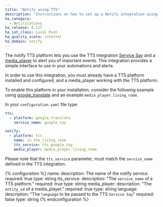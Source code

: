 ```yaml
---
title: "Notify using TTS"
description: "Instructions on how to set up a Notify integration using TTS service and media_player within Home Assistant."
ha_category:
  - Notifications
ha_release: 0.117
ha_iot_class: Local Push
ha_quality_scale: internal
ha_domain: notify
---
```


The notify TTS platform lets you use the TTS integration [Service Say](/integrations/tts/#service-say) and a [media_player](/integrations/media_player) to alert you of important events. This integration provides a simple interface to use in your automations and alerts.

In order to use this integration, you must already have a TTS platform installed and configured, and a media_player working with the TTS platform.

To enable this platform in your installation, consider the following example using [google_translate](/integrations/google_translate/) and an example `media_player.living_room`.

In your `configuration.yaml` file type:

```yaml
tts:
  - platform: google_translate
    service_name: google_say

notify:
  - platform: tts
    name: in_the_living_room
    tts_service: tts.google_say
    media_player: media_player.living_room
```

Please note that the `tts_service` parameter, must match the `service_name` defined in the TTS integration.

{% configuration %}
  name:
    description: The name of the notify service.
    required: true
    type: string
  tts_service:
    description: "The `service_name` of a TTS platform."
    required: true
    type: string
  media_player:
    description: "The `entity_id` of a media_player."
    required: true
    type: string
  language:
    description: "The `language` to be passed to the TTS `Service Say`"
    required: false
    type: string
{% endconfiguration %}
